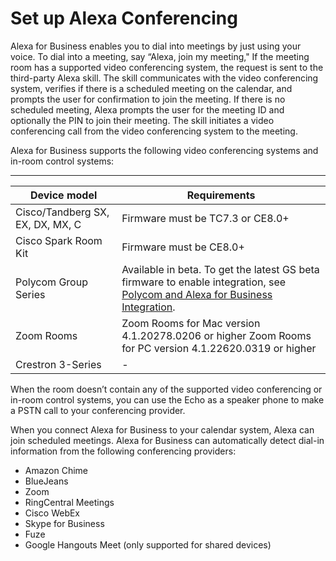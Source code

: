 # Set up Alexa Conferencing<a name="setup-conferencing"></a>

Alexa for Business enables you to dial into meetings by just using your voice\. To dial into a meeting, say “Alexa, join my meeting," If the meeting room has a supported video conferencing system, the request is sent to the third\-party Alexa skill\. The skill communicates with the video conferencing system, verifies if there is a scheduled meeting on the calendar, and prompts the user for confirmation to join the meeting\. If there is no scheduled meeting, Alexa prompts the user for the meeting ID and optionally the PIN to join their meeting\. The skill initiates a video conferencing call from the video conferencing system to the meeting\.



Alexa for Business supports the following video conferencing systems and in\-room control systems:


****  

| Device model | Requirements | 
| --- | --- | 
| Cisco/Tandberg SX, EX, DX, MX, C  | Firmware must be TC7\.3 or CE8\.0\+ | 
| Cisco Spark Room Kit | Firmware must be CE8\.0\+ | 
| Polycom Group Series | Available in beta\. To get the latest GS beta firmware to enable integration, see [Polycom and Alexa for Business Integration](http://response.polycom.com/04-DR-PS-2017-Q4-Amazon-Alexa-LP)\. | 
| Zoom Rooms |  Zoom Rooms for Mac version 4\.1\.20278\.0206 or higher Zoom Rooms for PC version 4\.1\.22620\.0319 or higher  | 
| Crestron 3\-Series | \- | 

When the room doesn’t contain any of the supported video conferencing or in\-room control systems, you can use the Echo as a speaker phone to make a PSTN call to your conferencing provider\.

When you connect Alexa for Business to your calendar system, Alexa can join scheduled meetings\. Alexa for Business can automatically detect dial\-in information from the following conferencing providers:
+ Amazon Chime
+ BlueJeans
+ Zoom
+ RingCentral Meetings
+ Cisco WebEx
+ Skype for Business
+ Fuze
+ Google Hangouts Meet \(only supported for shared devices\)